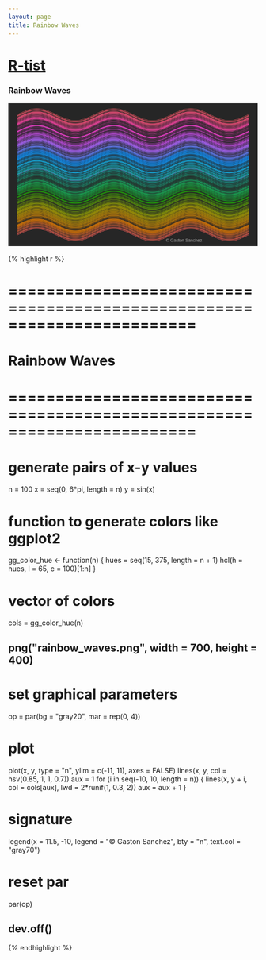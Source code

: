 ```yaml
---
layout: page
title: Rainbow Waves
---
```


# [R-tist](/work/rtist)

### Rainbow Waves
![](/images/rtist/rainbow_waves.png)

{% highlight r %}
# ========================================================================
# Rainbow Waves
# ========================================================================
# generate pairs of x-y values
n = 100
x = seq(0, 6*pi, length = n)
y = sin(x)

# function to generate colors like ggplot2
gg_color_hue <- function(n) {
  hues = seq(15, 375, length = n + 1)
  hcl(h = hues, l = 65, c = 100)[1:n]
}

# vector of colors
cols = gg_color_hue(n)


## png("rainbow_waves.png", width = 700, height = 400)
# set graphical parameters
op = par(bg = "gray20",  mar = rep(0, 4))
# plot
plot(x, y, type = "n", ylim = c(-11, 11), axes = FALSE)
lines(x, y, col = hsv(0.85, 1, 1, 0.7))
aux = 1
for (i in seq(-10, 10, length = n))
{
  lines(x, y + i, col = cols[aux], 
        lwd = 2*runif(1, 0.3, 2))
  aux = aux + 1
}
# signature
legend(x = 11.5, -10, legend = "© Gaston Sanchez", bty = "n", 
       text.col = "gray70")
# reset par
par(op)
## dev.off()
{% endhighlight %}